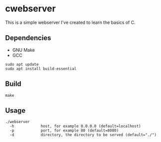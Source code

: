 # cwebserver

This is a simple webserver I've created to learn the basics of C.

## Dependencies

- GNU Make
- GCC

```
sudo apt update
sudo apt install build-essential
```

## Build

```
make
```

## Usage

```
./webserver
  -h            host, for example 0.0.0.0 (default=localhost)
  -p            port, for example 80 (default=8080)
  -d            directory, the directory to be served (default="./")
```
